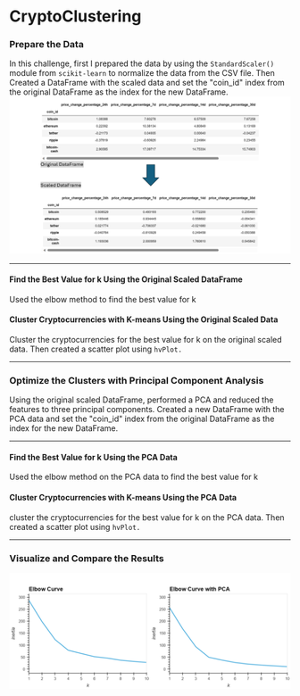 # CryptoClustering

### Prepare the Data
In this challenge, first I prepared the data by using the `StandardScaler()` module from `scikit-learn` to normalize the data from the CSV file. Then Created a DataFrame with the scaled data and set the "coin_id" index from the original DataFrame as the index for the new DataFrame.
![Original DataFrame vs. Scaled DataFrame](image.png)

---

#### Find the Best Value for k Using the Original Scaled DataFrame
Used the elbow method to find the best value for k

#### Cluster Cryptocurrencies with K-means Using the Original Scaled Data
Cluster the cryptocurrencies for the best value for k on the original scaled data. Then created a scatter plot using `hvPlot.`

---

### Optimize the Clusters with Principal Component Analysis
Using the original scaled DataFrame, performed a PCA and reduced the features to three principal components.
Created a new DataFrame with the PCA data and set the "coin_id" index from the original DataFrame as the index for the new DataFrame.

---

#### Find the Best Value for k Using the PCA Data
Used the elbow method on the PCA data to find the best value for k

#### Cluster Cryptocurrencies with K-means Using the PCA Data
cluster the cryptocurrencies for the best value for k on the PCA data. Then created a scatter plot using `hvPlot.`

---

### Visualize and Compare the Results
![Elbow_Curve_Comparison](<Elbow Curve Comparison.png>)